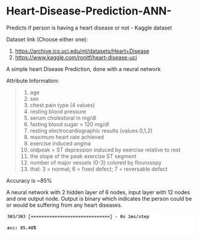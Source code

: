 # Heart-Disease-Prediction-ANN-
Predicts if person is having a heart disease or not - Kaggle dataset

Dataset link (Choose either one): 
1) https://archive.ics.uci.edu/ml/datasets/Heart+Disease
2) https://www.kaggle.com/ronitf/heart-disease-uci

A simple heart Disease Prediction, done with a neural network

Attribute Information: 
> 1. age 
> 2. sex 
> 3. chest pain type (4 values) 
> 4. resting blood pressure 
> 5. serum cholestoral in mg/dl 
> 6. fasting blood sugar > 120 mg/dl
> 7. resting electrocardiographic results (values 0,1,2)
> 8. maximum heart rate achieved 
> 9. exercise induced angina 
> 10. oldpeak = ST depression induced by exercise relative to rest 
> 11. the slope of the peak exercise ST segment 
> 12. number of major vessels (0-3) colored by flourosopy 
> 13. thal: 3 = normal; 6 = fixed defect; 7 = reversable defect

Accuracy is ~85%

A neural network with 2 hidden layer of 6 nodes, input layer with 12 nodes and one output node. Output is binary which indicates the person could be or would be suffering from any heart diseases.

![](images/hdp_acc.jpeg)
